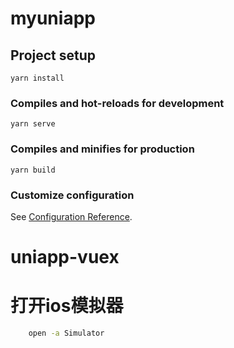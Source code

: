 # myuniapp

## Project setup
```
yarn install
```

### Compiles and hot-reloads for development
```
yarn serve
```

### Compiles and minifies for production
```
yarn build
```

### Customize configuration
See [Configuration Reference](https://cli.vuejs.org/config/).
# uniapp-vuex
# 打开ios模拟器
```bash
    open -a Simulator 
```
